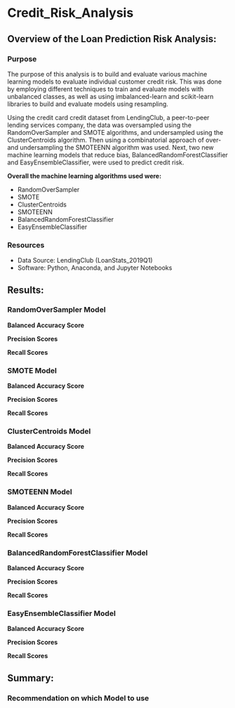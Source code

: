 # Credit_Risk_Analysis

## Overview of the Loan Prediction Risk Analysis:

### Purpose

The purpose of this analysis is to build and evaluate various machine learning models to evaluate individual customer credit risk. This was done by employing different techniques to train and evaluate models with unbalanced classes, as well as using imbalanced-learn and scikit-learn libraries to build and evaluate models using resampling.

Using the credit card credit dataset from LendingClub, a peer-to-peer lending services company, the data was oversampled using the RandomOverSampler and SMOTE algorithms, and undersampled using the ClusterCentroids algorithm. Then using a combinatorial approach of over- and undersampling the SMOTEENN algorithm was used. Next, two new machine learning models that reduce bias, BalancedRandomForestClassifier and EasyEnsembleClassifier, were used to predict credit risk. 

**Overall the machine learning algorithms used were:**
- RandomOverSampler
- SMOTE
- ClusterCentroids
- SMOTEENN
- BalancedRandomForestClassifier
- EasyEnsembleClassifier

### Resources
- Data Source: LendingClub (LoanStats_2019Q1)
- Software: Python, Anaconda, and Jupyter Notebooks

## Results:

### RandomOverSampler Model

**Balanced Accuracy Score**

**Precision Scores**

**Recall Scores**

### SMOTE Model

**Balanced Accuracy Score**

**Precision Scores**

**Recall Scores**

### ClusterCentroids Model

**Balanced Accuracy Score**

**Precision Scores**

**Recall Scores**

### SMOTEENN Model

**Balanced Accuracy Score**

**Precision Scores**

**Recall Scores**

### BalancedRandomForestClassifier Model 

**Balanced Accuracy Score**

**Precision Scores**

**Recall Scores**

### EasyEnsembleClassifier Model

**Balanced Accuracy Score**

**Precision Scores**

**Recall Scores**

## Summary:

### Recommendation on which Model to use
